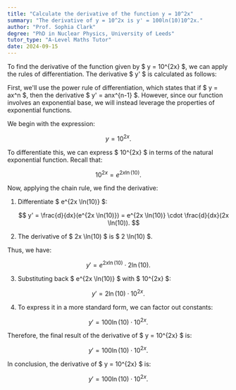 ```yaml
---
title: "Calculate the derivative of the function y = 10^2x"
summary: "The derivative of y = 10^2x is y' = 100ln(10)10^2x."
author: "Prof. Sophia Clark"
degree: "PhD in Nuclear Physics, University of Leeds"
tutor_type: "A-Level Maths Tutor"
date: 2024-09-15
---
```


To find the derivative of the function given by $ y = 10^{2x} $, we can apply the rules of differentiation. The derivative $ y' $ is calculated as follows:

First, we'll use the power rule of differentiation, which states that if $ y = ax^n $, then the derivative $ y' = anx^{n-1} $. However, since our function involves an exponential base, we will instead leverage the properties of exponential functions.

We begin with the expression:

$$ y = 10^{2x}. $$

To differentiate this, we can express $ 10^{2x} $ in terms of the natural exponential function. Recall that:

$$ 10^{2x} = e^{2x \ln(10)}. $$

Now, applying the chain rule, we find the derivative:

1. Differentiate $ e^{2x \ln(10)} $:

   $$ y' = \frac{d}{dx}(e^{2x \ln(10)}) = e^{2x \ln(10)} \cdot \frac{d}{dx}(2x \ln(10)). $$

2. The derivative of $ 2x \ln(10) $ is $ 2 \ln(10) $.

Thus, we have:

$$ y' = e^{2x \ln(10)} \cdot 2 \ln(10). $$

3. Substituting back $ e^{2x \ln(10)} $ with $ 10^{2x} $:

$$ y' = 2 \ln(10) \cdot 10^{2x}. $$

4. To express it in a more standard form, we can factor out constants:

$$ y' = 100 \ln(10) \cdot 10^{2x}. $$

Therefore, the final result of the derivative of $ y = 10^{2x} $ is:

$$ y' = 100 \ln(10) \cdot 10^{2x}. $$

In conclusion, the derivative of $ y = 10^{2x} $ is:

$$ y' = 100 \ln(10) \cdot 10^{2x}. $$
    